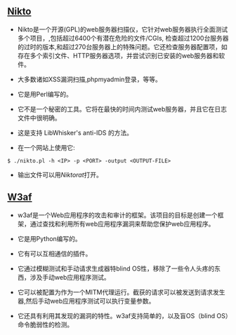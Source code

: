 ## [Nikto](http://sectools.org/tool/nikto/)

* Nikto是一个开源(GPL)的web服务器扫描仪，它针对web服务器执行全面测试多个项目，,包括超过6400个有潜在危险的文件/CGIs, 检查超过1200台服务器的过时的版本,和超过270台服务器上的特殊问题。它还检查服务器配置项，如存在多个索引文件、HTTP服务器选项，并尝试识别已安装的web服务器和软件。


* 大多数诸如XSS漏洞扫描,phpmyadmin登录，等等。


* 它是用Perl编写的。

* 它不是一个秘密的工具。它将在最快的时间内测试web服务器，并且它在日志文件中很明确。

* 这是支持 LibWhisker's anti-IDS 的方法。

* 在一个网站上使用它:

```
$ ./nikto.pl -h <IP> -p <PORT> -output <OUTPUT-FILE>
```

* 输出文件可以用*Niktorat*打开。


## [W3af](http://w3af.org/)

* w3af是一个Web应用程序的攻击和审计的框架。该项目的目标是创建一个框架，通过查找和利用所有web应用程序漏洞来帮助您保护web应用程序。

* 它是用Python编写的。

* 它有可以互相通信的插件。

* 它通过模糊测试和手动请求生成器特blind  OS性，移除了一些令人头疼的东西，涉及手动web应用程序测试。

* 它可以被配置为作为一个MITM代理运行。截获的请求可以被发送到请求发生器,然后手动web应用程序测试可以执行变量参数。

* 它还具有利用其发现的漏洞的特性。w3af支持简单的，以及盲OS（blind OS）命令脆弱性的检测。

